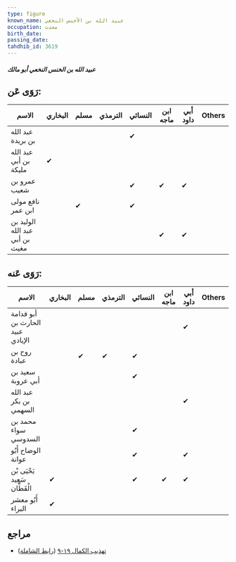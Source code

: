```yaml
---
type: figure
known_name: عبيد الله بن الأخنس النخعي
occupation: محدث
birth_date:
passing_date:
tahdhib_id: 3619
---
```

##### عبيد الله بن الخنس النخعي أبو مالك

## رَوَى عَن:
| الاسم                          | البخاري | مسلم | الترمذي | النسائي | ابن ماجه | أبي داود | Others |
| ------------------------------ | ------- | ---- | ------- | ------- | -------- | -------- | ------ |
| عبد الله بن بريدة              |         |      |         | ✔       |          |          |        |
| عبد الله بن أبي مليكة          | ✔       |      |         |         |          |          |        |
| عمرو بن شعيب                   |         |      |         | ✔       | ✔        | ✔        |        |
| نافع مولى ابن عمر              |         | ✔    |         | ✔       |          |          |        |
| الوليد بن عبد الله بن أبي مغيث |         |      |         |         | ✔        | ✔        |        |
## رَوَى عَنه:
| الاسم                            | البخاري | مسلم | الترمذي | النسائي | ابن ماجه | أبي داود | Others |
| -------------------------------- | ------- | ---- | ------- | ------- | -------- | -------- | ------ |
| أبو قدامة الحارث بن عبيد الإيادي |         |      |         |         |          | ✔        |        |
| روح بن عبادة                     |         | ✔    | ✔       | ✔       |          |          |        |
| سعيد بن أبي عروبة                |         |      |         | ✔       |          |          |        |
| عبد الله بن بكر السهمي           |         |      |         |         |          | ✔        |        |
| محمد بن سواء السدوسي             |         |      |         | ✔       |          |          |        |
| الوضاح أَبُو عوانة               |         |      |         | ✔       |          | ✔        |        |
| يَحْيَى بْن سَعِيد الْقَطَّان    | ✔       |      |         | ✔       | ✔        | ✔        |        |
| أَبُو معشر البراء                | ✔       |      |         |         |          |          |        |
## مراجع
- [تهذيب الكمال ١٩-٩](obsidian://open?vault=Tahdhib-al-Kamal&file=Figures/٣٦١٩-عبيد%20الله%20بن%20الخنس%20النخعي%20أبو%20مالك) ([رابط الشاملة](https://shamela.ws/book/3722/9583))